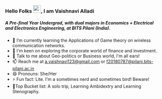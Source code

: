 ### Hello Folks <img src="https://raw.githubusercontent.com/MartinHeinz/MartinHeinz/master/wave.gif" width="25px">, I am Vaishnavi Alladi

##### A Pre-final Year Undergrad, with dual majors in Economics + Electrical and Electronics Engineering, at BITS Pilani (India).
 
- 🌱 I’m currently learning the Applications of Game theory on wireless communication networks.
- 🔭 I'm keen on exploring the corporate world of finance and investment.
- 💬 Talk to me about Geo-politics or Business world, I'm all ears! 
- 📫 Reach me at a.vaishnavi123@gmail.com or f20180787@pilani.bits-pilani.ac.in 
- 😄 Pronouns: She/Her
- ⚡ Fun fact: Lite. I'm a sometimes nerd and sometimes bird! Beware!
- 📝Top Bucket list: A solo trip, Learning Ambidextry and Learning Stenography.

<!--
**Vaishnavi1100/Vaishnavi1100** is a ✨ _special_ ✨ repository because its `README.md` (this file) appears on your GitHub profile.

Here are some ideas to get you started:

- 🔭 I’m currently working on ...
- 🌱 I’m currently learning ...
- 👯 I’m looking to collaborate on ...
- 🤔 I’m looking for help with ...
- 💬 Ask me about ...
- 📫 How to reach me: ...
- 😄 Pronouns: ...
- ⚡ Fun fact: ...
-->
